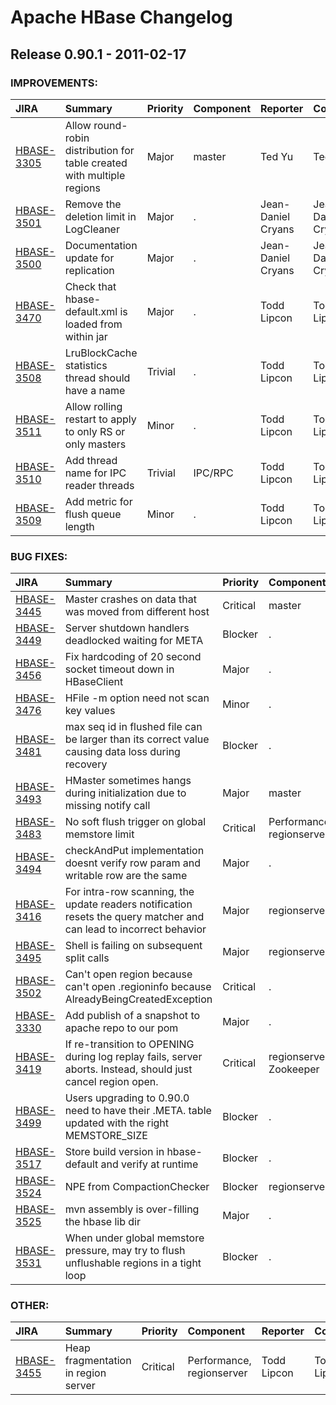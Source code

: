 
<!---
# Licensed to the Apache Software Foundation (ASF) under one
# or more contributor license agreements.  See the NOTICE file
# distributed with this work for additional information
# regarding copyright ownership.  The ASF licenses this file
# to you under the Apache License, Version 2.0 (the
# "License"); you may not use this file except in compliance
# with the License.  You may obtain a copy of the License at
#
#     http://www.apache.org/licenses/LICENSE-2.0
#
# Unless required by applicable law or agreed to in writing, software
# distributed under the License is distributed on an "AS IS" BASIS,
# WITHOUT WARRANTIES OR CONDITIONS OF ANY KIND, either express or implied.
# See the License for the specific language governing permissions and
# limitations under the License.
-->
# Apache HBase Changelog

## Release 0.90.1 - 2011-02-17



### IMPROVEMENTS:

| JIRA | Summary | Priority | Component | Reporter | Contributor |
|:---- |:---- | :--- |:---- |:---- |:---- |
| [HBASE-3305](https://issues.apache.org/jira/browse/HBASE-3305) | Allow round-robin distribution for table created with multiple regions |  Major | master | Ted Yu | Ted Yu |
| [HBASE-3501](https://issues.apache.org/jira/browse/HBASE-3501) | Remove the deletion limit in LogCleaner |  Major | . | Jean-Daniel Cryans | Jean-Daniel Cryans |
| [HBASE-3500](https://issues.apache.org/jira/browse/HBASE-3500) | Documentation update for replication |  Major | . | Jean-Daniel Cryans | Jean-Daniel Cryans |
| [HBASE-3470](https://issues.apache.org/jira/browse/HBASE-3470) | Check that hbase-default.xml is loaded from within jar |  Major | . | Todd Lipcon | Todd Lipcon |
| [HBASE-3508](https://issues.apache.org/jira/browse/HBASE-3508) | LruBlockCache statistics thread should have a name |  Trivial | . | Todd Lipcon | Todd Lipcon |
| [HBASE-3511](https://issues.apache.org/jira/browse/HBASE-3511) | Allow rolling restart to apply to only RS or only masters |  Minor | . | Todd Lipcon | Todd Lipcon |
| [HBASE-3510](https://issues.apache.org/jira/browse/HBASE-3510) | Add thread name for IPC reader threads |  Trivial | IPC/RPC | Todd Lipcon | Todd Lipcon |
| [HBASE-3509](https://issues.apache.org/jira/browse/HBASE-3509) | Add metric for flush queue length |  Minor | . | Todd Lipcon | Todd Lipcon |


### BUG FIXES:

| JIRA | Summary | Priority | Component | Reporter | Contributor |
|:---- |:---- | :--- |:---- |:---- |:---- |
| [HBASE-3445](https://issues.apache.org/jira/browse/HBASE-3445) | Master crashes on data that was moved from different host |  Critical | master | James Kennedy | stack |
| [HBASE-3449](https://issues.apache.org/jira/browse/HBASE-3449) | Server shutdown handlers deadlocked waiting for META |  Blocker | . | Todd Lipcon | stack |
| [HBASE-3456](https://issues.apache.org/jira/browse/HBASE-3456) | Fix hardcoding of 20 second socket timeout down in HBaseClient |  Major | . | stack | Andrew Purtell |
| [HBASE-3476](https://issues.apache.org/jira/browse/HBASE-3476) | HFile -m option need not scan key values |  Minor | . | Prakash Khemani | Prakash Khemani |
| [HBASE-3481](https://issues.apache.org/jira/browse/HBASE-3481) | max seq id in flushed file can be larger than its correct value causing data loss during recovery |  Blocker | . | Kannan Muthukkaruppan | ryan rawson |
| [HBASE-3493](https://issues.apache.org/jira/browse/HBASE-3493) | HMaster sometimes hangs during initialization due to missing notify call |  Major | master | Bruno Dumon | Bruno Dumon |
| [HBASE-3483](https://issues.apache.org/jira/browse/HBASE-3483) | No soft flush trigger on global memstore limit |  Critical | Performance, regionserver | Todd Lipcon | Todd Lipcon |
| [HBASE-3494](https://issues.apache.org/jira/browse/HBASE-3494) | checkAndPut implementation doesnt verify row param and writable row are the same |  Major | . | ryan rawson | ryan rawson |
| [HBASE-3416](https://issues.apache.org/jira/browse/HBASE-3416) | For intra-row scanning, the update readers notification resets the query matcher and can lead to incorrect behavior |  Major | regionserver | Jonathan Gray | Andrew Purtell |
| [HBASE-3495](https://issues.apache.org/jira/browse/HBASE-3495) | Shell is failing on subsequent split calls |  Major | regionserver | Lars George | Lars George |
| [HBASE-3502](https://issues.apache.org/jira/browse/HBASE-3502) | Can't open region because can't open .regioninfo because AlreadyBeingCreatedException |  Critical | . | stack | stack |
| [HBASE-3330](https://issues.apache.org/jira/browse/HBASE-3330) | Add publish of a snapshot to apache repo to our pom |  Major | . | stack | stack |
| [HBASE-3419](https://issues.apache.org/jira/browse/HBASE-3419) | If re-transition to OPENING during log replay fails, server aborts.  Instead, should just cancel region open. |  Critical | regionserver, Zookeeper | Jonathan Gray | Jonathan Gray |
| [HBASE-3499](https://issues.apache.org/jira/browse/HBASE-3499) | Users upgrading to 0.90.0 need to have their .META. table updated with the right MEMSTORE\_SIZE |  Blocker | . | Jean-Daniel Cryans |  |
| [HBASE-3517](https://issues.apache.org/jira/browse/HBASE-3517) | Store build version in hbase-default and verify at runtime |  Blocker | . | Todd Lipcon | Todd Lipcon |
| [HBASE-3524](https://issues.apache.org/jira/browse/HBASE-3524) | NPE from CompactionChecker |  Blocker | regionserver | James Kennedy | ryan rawson |
| [HBASE-3525](https://issues.apache.org/jira/browse/HBASE-3525) | mvn assembly is over-filling the hbase lib dir |  Major | . | stack | stack |
| [HBASE-3531](https://issues.apache.org/jira/browse/HBASE-3531) | When under global memstore pressure, may try to flush unflushable regions in a tight loop |  Blocker | . | Todd Lipcon | Todd Lipcon |


### OTHER:

| JIRA | Summary | Priority | Component | Reporter | Contributor |
|:---- |:---- | :--- |:---- |:---- |:---- |
| [HBASE-3455](https://issues.apache.org/jira/browse/HBASE-3455) | Heap fragmentation in region server |  Critical | Performance, regionserver | Todd Lipcon | Todd Lipcon |


